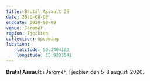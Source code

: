 ```yaml
---
title: Brutal Assault 25
date: 2020-08-05
enddate: 2020-08-08
venue: Jaroměř
region: Tjeckien
collection: upcoming
location: 
    latitude: 50.3404166
    longitude: 15.9333541
---
```

**Brutal Assault** i Jaroměř, Tjeckien den 5-8 augusti 2020.
